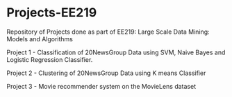 # Projects-EE219
Repository of Projects done as part of EE219: Large Scale Data Mining: Models and Algorithms

Project 1 - Classification of 20NewsGroup Data using SVM, Naive Bayes and Logistic Regression Classifier.

Project 2 - Clustering of 20NewsGroup Data using K means Classifier

Project 3 - Movie recommender system on the MovieLens dataset

